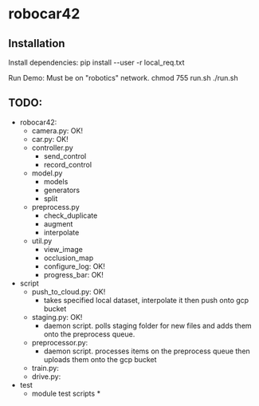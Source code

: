 # robocar42

## Installation


Install dependencies:
pip install --user -r local_req.txt

Run Demo:
Must be on "robotics" network.
chmod 755 run.sh
./run.sh

## TODO:
- robocar42:
  * camera.py: OK!
  * car.py: OK!
  * controller.py
    - send_control
    - record_control
  * model.py
    - models
    - generators
    - split
  * preprocess.py
    - check_duplicate
    - augment
    - interpolate
  * util.py
    - view_image
    - occlusion_map
    - configure_log: OK!
    - progress_bar: OK!
- script
  * push_to_cloud.py: OK!
    - takes specified local dataset, interpolate it then push onto gcp bucket
  * staging.py: OK!
    - daemon script. polls staging folder for new files and adds them onto the preprocess queue.
  * preprocessor.py:
    - daemon script. processes items on the preprocess queue then uploads them onto the gcp bucket
  * train.py:
  * drive.py:
- test
  * module test scripts *
